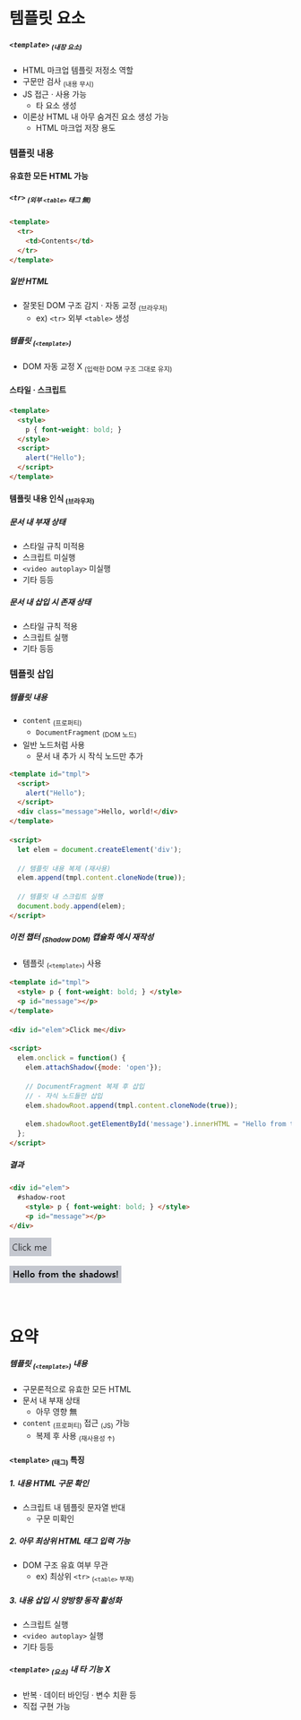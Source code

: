템플릿 요소
====

##### `<template>` <sub>(내장 요소)</sub>
- HTML 마크업 템플릿 저정소 역할
- 구문만 검사 <sub>(내용 무시)</sub>
- JS 접근 · 사용 가능
  - 타 요소 생성
- 이론상 HTML 내 아무 숨겨진 요소 생성 가능
  - HTML 마크업 저장 용도

### 템플릿 내용

#### 유효한 모든 HTML 가능

##### `<tr>` <sub>(외부 `<table>` 태그 無)</sub>
```html
<template>
  <tr>
    <td>Contents</td>
  </tr>
</template>
```

##### 일반 HTML
- 잘못된 DOM 구조 감지 · 자동 교정 <sub>(브라우저)</sub>
  - ex\) `<tr>` 외부 `<table>` 생성

##### 템플릿 <sub>(`<template>`)</sub>
- DOM 자동 교정 X <sub>(입력한 DOM 구조 그대로 유지)</sub>

#### 스타일 · 스크립트
```html
<template>
  <style>
    p { font-weight: bold; }
  </style>
  <script>
    alert("Hello");
  </script>
</template>
```

#### 템플릿 내용 인식 <sub>(브라우저)</sub>

##### 문서 내 부재 상태
- 스타일 규칙 미적용
- 스크립트 미실행
- `<video autoplay>` 미실행
- 기타 등등

##### 문서 내 삽입 시 존재 상태
- 스타일 규칙 적용
- 스크립트 실행
- 기타 등등

### 템플릿 삽입

##### 템플릿 내용
- `content` <sub>(프로퍼티)</sub>
  - `DocumentFragment` <sub>(DOM 노드)</sub>
- 일반 노드처럼 사용
  - 문서 내 추가 시 작식 노드만 추가
```html
<template id="tmpl">
  <script>
    alert("Hello");
  </script>
  <div class="message">Hello, world!</div>
</template>

<script>
  let elem = document.createElement('div');

  // 템플릿 내용 복제 (재사용)
  elem.append(tmpl.content.cloneNode(true));

  // 템플릿 내 스크립트 실행
  document.body.append(elem);
</script>
```

##### 이전 챕터 <sub>(Shadow DOM)</sub> 캡슐화 예시 재작성
- 템플릿 <sub>(`<template>`)</sub> 사용
```html
<template id="tmpl">
  <style> p { font-weight: bold; } </style>
  <p id="message"></p>
</template>

<div id="elem">Click me</div>

<script>
  elem.onclick = function() {
    elem.attachShadow({mode: 'open'});

    // DocumentFragment 복제 후 삽입
    // - 자식 노드들만 삽입
    elem.shadowRoot.append(tmpl.content.cloneNode(true));

    elem.shadowRoot.getElementById('message').innerHTML = "Hello from the shadows!";
  };
</script>
```

##### 결과
```html
<div id="elem">
  #shadow-root
    <style> p { font-weight: bold; } </style>
    <p id="message"></p>
</div>
```

![inserting-template-1](../../images/03/06/04/inserting-template-1.png)

![inserting-template-2](../../images/03/06/04/inserting-template-2.png)

<br />

요약
====

##### 템플릿 <sub>(`<template>`)</sub> 내용
- 구문론적으로 유효한 모든 HTML
- 문서 내 부재 상태
  - 아무 영향 無
- `content` <sub>(프로퍼티)</sub> 접근 <sub>(JS)</sub> 가능
  - 복제 후 사용 <sub>(재사용성 ↑)</sub>

#### `<template>` <sub>(태그)</sub> 특징

##### 1. 내용 HTML 구문 확인
- 스크립트 내 템플릿 문자열 반대
  - 구문 미확인

##### 2. 아무 최상위 HTML 태그 입력 가능
- DOM 구조 유효 여부 무관
  - ex\) 최상위 `<tr>` <sub>(`<table>` 부재)</sub>

##### 3. 내용 삽입 시 양방향 동작 활성화
- 스크립트 실행
- `<video autoplay>` 실행
- 기타 등등

##### `<template>` <sub>(요소)</sub> 내 타 기능 X
- 반복 · 데이터 바인딩 · 변수 치환 등
- 직접 구현 가능
